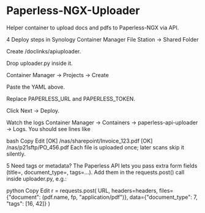 # Paperless-NGX-Uploader
Helper container to upload docs and pdfs to Paperless-NGX via API.


4 Deploy steps in Synology Container Manager
File Station → Shared Folder

Create /doclinks/apiuploader.

Drop uploader.py inside it.

Container Manager → Projects → Create

Paste the YAML above.

Replace PAPERLESS_URL and PAPERLESS_TOKEN.

Click Next → Deploy.

Watch the logs
Container Manager → Containers → paperless-api-uploader → Logs.
You should see lines like

bash
Copy
Edit
[OK] /nas/sharepoint/Invoice_123.pdf
[OK] /nas/p21sftp/PO_456.pdf
Each file is uploaded once; later scans skip it silently.

5 Need tags or metadata?
The Paperless API lets you pass extra form fields (title=, document_type=, tags=…).
Add them in the requests.post() call inside uploader.py, e.g.:

python
Copy
Edit
r = requests.post(
    URL, headers=headers,
    files={"document": (pdf.name, fp, "application/pdf")},
    data={"document_type": 7, "tags": [16, 42]}
)
